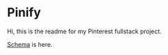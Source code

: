 # Pinify

Hi, this is the readme for my Pinterest fullstack project.

[Schema](https://github.com/ioqren/PinterestFullstack/blob/master/Schema.md) is here.
